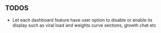 TODOS
-------------------------------
* Let each dashboard feature have user option to disable or enable its display such as viral load and weights curve sections, growth chat etc
